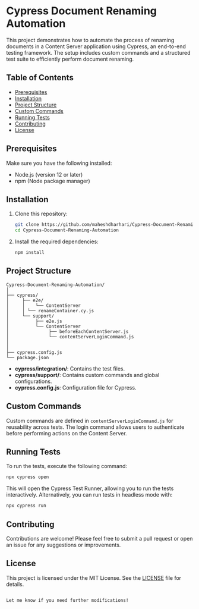 # Cypress Document Renaming Automation

This project demonstrates how to automate the process of renaming documents in a Content Server application using Cypress, an end-to-end testing framework. The setup includes custom commands and a structured test suite to efficiently perform document renaming.

## Table of Contents

- [Prerequisites](#prerequisites)
- [Installation](#installation)
- [Project Structure](#project-structure)
- [Custom Commands](#custom-commands)
- [Running Tests](#running-tests)
- [Contributing](#contributing)
- [License](#license)

## Prerequisites

Make sure you have the following installed:

- Node.js (version 12 or later)
- npm (Node package manager)

## Installation

1. Clone this repository:

   ```bash
   git clone https://github.com/maheshdharhari/Cypress-Document-Renaming-Automation
   cd Cypress-Document-Renaming-Automation
   ```

2. Install the required dependencies:

   ```bash
   npm install
   ```

## Project Structure

```
Cypress-Document-Renaming-Automation/
│
├── cypress/
│     ├── e2e/
│     │    └── ContentServer
│     │	└── renameContainer.cy.js
│     └── support/
│          ├── e2e.js
│          └── ContentServer
│         		├── beforeEachContentServer.js
│         		└── contentServerLoginCommand.js
│   
│
├── cypress.config.js
└── package.json
```

- **cypress/integration/**: Contains the test files.
- **cypress/support/**: Contains custom commands and global configurations.
- **cypress.config.js**: Configuration file for Cypress.

## Custom Commands

Custom commands are defined in `contentServerLoginCommand.js` for reusability across tests. The login command allows users to authenticate before performing actions on the Content Server.

## Running Tests

To run the tests, execute the following command:

```bash
npx cypress open
```

This will open the Cypress Test Runner, allowing you to run the tests interactively. Alternatively, you can run tests in headless mode with:

```bash
npx cypress run
```

## Contributing

Contributions are welcome! Please feel free to submit a pull request or open an issue for any suggestions or improvements.

## License

This project is licensed under the MIT License. See the [LICENSE](LICENSE) file for details.
```

Let me know if you need further modifications!
